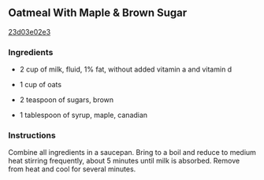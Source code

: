 ## Oatmeal With Maple & Brown Sugar

[23d03e02e3](http://www.food.com/recipe/oatmeal-with-maple-brown-sugar-483860)

### Ingredients

 - 2 cup of milk, fluid, 1% fat, without added vitamin a and vitamin d

 - 1 cup of oats

 - 2 teaspoon of sugars, brown

 - 1 tablespoon of syrup, maple, canadian

### Instructions

Combine all ingredients in a saucepan. Bring to a boil and reduce to medium heat stirring frequently, about 5 minutes until milk is absorbed. Remove from heat and cool for several minutes.